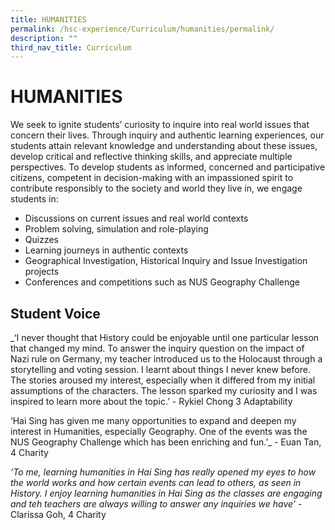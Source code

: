 ```yaml
---
title: HUMANITIES
permalink: /hsc-experience/Curriculum/humanities/permalink/
description: ""
third_nav_title: Curriculum
---
```

HUMANITIES
==========

We seek to ignite students’ curiosity to inquire into real world issues that concern their lives. Through inquiry and authentic learning experiences, our students attain relevant knowledge and understanding about these issues, develop critical and reflective thinking skills, and appreciate multiple perspectives. To develop students as informed, concerned and participative citizens, competent in decision-making with an impassioned spirit to contribute responsibly to the society and world they live in, we engage students in:  
  

*   Discussions on current issues and real world contexts
*   Problem solving, simulation and role-playing
*   Quizzes
*   Learning journeys in authentic contexts
*   Geographical Investigation, Historical Inquiry and Issue Investigation projects
*   Conferences and competitions such as NUS Geography Challenge

Student Voice
-------------

_‘I never thought that History could be enjoyable until one particular lesson that changed my mind. To answer the inquiry question on the impact of Nazi rule on Germany, my teacher introduced us to the Holocaust through a storytelling and voting session. I learnt about things I never knew before. The stories aroused my interest, especially when it differed from my initial assumptions of the characters. The lesson sparked my curiosity and I was inspired to learn more about the topic.’ - Rykiel Chong 3 Adaptability  
  
‘Hai Sing has given me many opportunities to expand and deepen my interest in Humanities, especially Geography. One of the events was the NUS Geography Challenge which has been enriching and fun.’_ \- Euan Tan, 4 Charity  
  
_‘To me, learning humanities in Hai Sing has really opened my eyes to how the world works and how certain events can lead to others, as seen in History. I enjoy learning humanities in Hai Sing as the classes are engaging and teh teachers are always willing to answer any inquiries we have’_ \- Clarissa Goh, 4 Charity